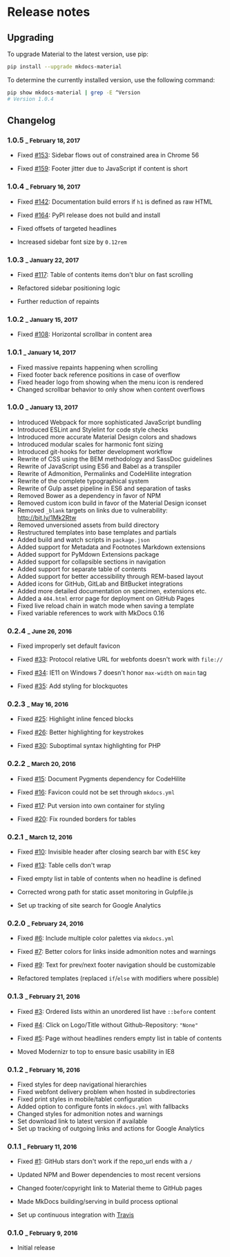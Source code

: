 # Release notes

## Upgrading

To upgrade Material to the latest version, use pip:

``` sh
pip install --upgrade mkdocs-material
```

To determine the currently installed version, use the following command:

``` sh
pip show mkdocs-material | grep -E ^Version
# Version 1.0.4
```

## Changelog

### 1.0.5 <small> _ February 18, 2017</small>

* Fixed [#153][153]: Sidebar flows out of constrained area in Chrome 56
* Fixed [#159][159]: Footer jitter due to JavaScript if content is short

  [153]: https://github.com/squidfunk/mkdocs-material/issues/153
  [159]: https://github.com/squidfunk/mkdocs-material/issues/159

### 1.0.4 <small> _ February 16, 2017</small>

* Fixed [#142][142]: Documentation build errors if `h1` is defined as raw HTML
* Fixed [#164][164]: PyPI release does not build and install
* Fixed offsets of targeted headlines
* Increased sidebar font size by `0.12rem`

  [142]: https://github.com/squidfunk/mkdocs-material/issues/142
  [164]: https://github.com/squidfunk/mkdocs-material/issues/164

### 1.0.3 <small> _ January 22, 2017</small>

* Fixed [#117][117]: Table of contents items don't blur on fast scrolling
* Refactored sidebar positioning logic
* Further reduction of repaints

  [117]: https://github.com/squidfunk/mkdocs-material/issues/117

### 1.0.2 <small> _ January 15, 2017</small>

* Fixed [#108][108]: Horizontal scrollbar in content area

  [108]: https://github.com/squidfunk/mkdocs-material/issues/108

### 1.0.1 <small> _ January 14, 2017</small>

* Fixed massive repaints happening when scrolling
* Fixed footer back reference positions in case of overflow
* Fixed header logo from showing when the menu icon is rendered
* Changed scrollbar behavior to only show when content overflows

### 1.0.0 <small> _ January 13, 2017</small>

* Introduced Webpack for more sophisticated JavaScript bundling
* Introduced ESLint and Stylelint for code style checks
* Introduced more accurate Material Design colors and shadows
* Introduced modular scales for harmonic font sizing
* Introduced git-hooks for better development workflow
* Rewrite of CSS using the BEM methodology and SassDoc guidelines
* Rewrite of JavaScript using ES6 and Babel as a transpiler
* Rewrite of Admonition, Permalinks and CodeHilite integration
* Rewrite of the complete typographical system
* Rewrite of Gulp asset pipeline in ES6 and separation of tasks
* Removed Bower as a dependency in favor of NPM
* Removed custom icon build in favor of the Material Design iconset
* Removed `_blank` targets on links due to vulnerability: http://bit.ly/1Mk2Rtw
* Removed unversioned assets from build directory
* Restructured templates into base templates and partials
* Added build and watch scripts in `package.json`
* Added support for Metadata and Footnotes Markdown extensions
* Added support for PyMdown Extensions package
* Added support for collapsible sections in navigation
* Added support for separate table of contents
* Added support for better accessibility through REM-based layout
* Added icons for GitHub, GitLab and BitBucket integrations
* Added more detailed documentation on specimen, extensions etc.
* Added a `404.html` error page for deployment on GitHub Pages
* Fixed live reload chain in watch mode when saving a template
* Fixed variable references to work with MkDocs 0.16

### 0.2.4 <small> _ June 26, 2016</small>

* Fixed improperly set default favicon
* Fixed [#33][33]: Protocol relative URL for webfonts doesn't work with
  `file://`
* Fixed [#34][34]: IE11 on Windows 7 doesn't honor `max-width` on `main` tag
* Fixed [#35][35]: Add styling for blockquotes

  [33]: https://github.com/squidfunk/mkdocs-material/issues/25
  [34]: https://github.com/squidfunk/mkdocs-material/issues/26
  [35]: https://github.com/squidfunk/mkdocs-material/issues/30

### 0.2.3 <small> _ May 16, 2016</small>

* Fixed [#25][25]: Highlight inline fenced blocks
* Fixed [#26][26]: Better highlighting for keystrokes
* Fixed [#30][30]: Suboptimal syntax highlighting for PHP

  [25]: https://github.com/squidfunk/mkdocs-material/issues/25
  [26]: https://github.com/squidfunk/mkdocs-material/issues/26
  [30]: https://github.com/squidfunk/mkdocs-material/issues/30

### 0.2.2 <small> _ March 20, 2016</small>

* Fixed [#15][15]: Document Pygments dependency for CodeHilite
* Fixed [#16][16]: Favicon could not be set through `mkdocs.yml`
* Fixed [#17][17]: Put version into own container for styling
* Fixed [#20][20]: Fix rounded borders for tables

  [15]: https://github.com/squidfunk/mkdocs-material/issues/15
  [16]: https://github.com/squidfunk/mkdocs-material/issues/16
  [17]: https://github.com/squidfunk/mkdocs-material/issues/17
  [20]: https://github.com/squidfunk/mkdocs-material/issues/20

### 0.2.1 <small> _ March 12, 2016</small>

* Fixed [#10][10]: Invisible header after closing search bar with
  <kbd>ESC</kbd> key
* Fixed [#13][13]: Table cells don't wrap
* Fixed empty list in table of contents when no headline is defined
* Corrected wrong path for static asset monitoring in Gulpfile.js
* Set up tracking of site search for Google Analytics

  [10]: https://github.com/squidfunk/mkdocs-material/issues/10
  [13]: https://github.com/squidfunk/mkdocs-material/issues/13

### 0.2.0 <small> _ February 24, 2016</small>

* Fixed [#6][6]: Include multiple color palettes via `mkdocs.yml`
* Fixed [#7][7]: Better colors for links inside admonition notes and warnings
* Fixed [#9][9]: Text for prev/next footer navigation should be customizable
* Refactored templates (replaced `if`/`else` with modifiers where possible)

  [6]: https://github.com/squidfunk/mkdocs-material/issues/6
  [7]: https://github.com/squidfunk/mkdocs-material/issues/7
  [9]: https://github.com/squidfunk/mkdocs-material/issues/9

### 0.1.3 <small> _ February 21, 2016</small>

* Fixed [#3][3]: Ordered lists within an unordered list have `::before` content
* Fixed [#4][4]: Click on Logo/Title without Github-Repository: `"None"`
* Fixed [#5][5]: Page without headlines renders empty list in table of contents
* Moved Modernizr to top to ensure basic usability in IE8

  [3]: https://github.com/squidfunk/mkdocs-material/issues/3
  [4]: https://github.com/squidfunk/mkdocs-material/issues/4
  [5]: https://github.com/squidfunk/mkdocs-material/issues/5

### 0.1.2 <small> _ February 16, 2016</small>

* Fixed styles for deep navigational hierarchies
* Fixed webfont delivery problem when hosted in subdirectories
* Fixed print styles in mobile/tablet configuration
* Added option to configure fonts in `mkdocs.yml` with fallbacks
* Changed styles for admonition notes and warnings
* Set download link to latest version if available
* Set up tracking of outgoing links and actions for Google Analytics

### 0.1.1 <small> _ February 11, 2016</small>

* Fixed [#1][1]: GitHub stars don't work if the repo_url ends with a `/`
* Updated NPM and Bower dependencies to most recent versions
* Changed footer/copyright link to Material theme to GitHub pages
* Made MkDocs building/serving in build process optional
* Set up continuous integration with [Travis][2]

  [1]: https://github.com/squidfunk/mkdocs-material/issues/1
  [2]: https://travis-ci.org

### 0.1.0 <small> _ February 9, 2016</small>

* Initial release
